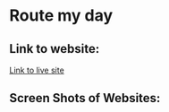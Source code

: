 # Route my day 

## Link to website:

[Link to live site](https://github.com/odisclemons/route-my-day)



## Screen Shots of Websites:


